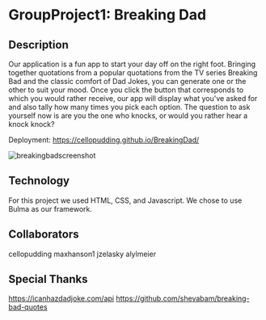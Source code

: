 # GroupProject1: Breaking Dad

## Description
Our application is a fun app to start your day off on the right foot. Bringing together quotations from a popular quotations from the TV series Breaking Bad and the classic comfort of Dad Jokes, you can generate one or the other to suit your mood. Once you click the button that corresponds to which you would rather receive, our app will display what you've asked for and also tally how many times you pick each option. The question to ask yourself now is are you the one who knocks, or would you rather hear a knock knock?

Deployment: https://cellopudding.github.io/BreakingDad/

![breakingbadscreenshot](https://user-images.githubusercontent.com/117662089/213323704-c46a5854-4c71-4e9b-a547-f3ac4ff0c1bc.png)


## Technology
For this project we used HTML, CSS, and Javascript. We chose to use Bulma as our framework.

## Collaborators
cellopudding
maxhanson1
jzelasky
alylmeier

## Special Thanks 
https://icanhazdadjoke.com/api
https://github.com/shevabam/breaking-bad-quotes
